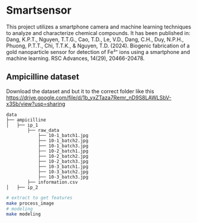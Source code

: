 # Smartsensor
This project utilizes a smartphone camera and machine learning techniques to analyze and characterize chemical compounds. It has been published in:
Dang, K.P.T., Nguyen, T.T.G., Cao, T.D., Le, V.D., Dang, C.H., Duy, N.P.H., Phuong, P.T.T., Chi, T.T.K., & Nguyen, T.D. (2024). Biogenic fabrication of a gold nanoparticle sensor for detection of Fe³⁺ ions using a smartphone and machine learning. RSC Advances, 14(29), 20466-20478.

## Ampicilline dataset
Download the dataset and but it to the correct folder like this
https://drive.google.com/file/d/1b_yxZTaza7Remr_nD9S8LAWLSbV-x3Sb/view?usp=sharing
```
data
├── ampicilline
│   ├── ip_1
        ├── raw_data
            ├── 10-1_batch1.jpg
            ├── 10-1_batch2.jpg
            ├── 10-1_batch3.jpg
            ├── 10-2_batch1.jpg
            ├── 10-2_batch2.jpg
            ├── 10-2_batch3.jpg
            ├── 10-3_batch1.jpg
            ├── 10-3_batch2.jpg
            ├── 10-3_batch3.jpg
        ├── information.csv
│   ├── ip_2
```

```bash
# extract to get features
make process_image
# modeling 
make modeling
```